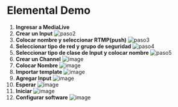 # Elemental Demo

1. **Ingresar a MediaLive**
2. **Crear un Input**
   ![paso2](https://github.com/lvaldivia/elementaldemo/assets/3209183/b83d5bb3-ce61-4466-b398-6ef3b0f4a44e)
3. **Colocar nombre y seleccionar RTMP(push)**
![paso3](https://github.com/lvaldivia/elementaldemo/assets/3209183/b59504f5-6ee4-4933-a0b3-5e1f844d74e3)
4. **Seleccionar tipo de red y grupo de seguridad**
![paso4](https://github.com/lvaldivia/elementaldemo/assets/3209183/319495b7-b18f-48ad-a58b-07055815b825)
5. **Seleccionar tipo de clase de Input y colocar nombre**
![paso5](https://github.com/lvaldivia/elementaldemo/assets/3209183/8c7a8c4b-0047-4c52-a12c-fe45f9076a45)
6. **Crear un Channel**
   ![image](https://github.com/lvaldivia/elementaldemo/assets/3209183/6fda06f1-8631-4006-affa-1978669f21e1)
7. **Colocar Nombre**
   ![image](https://github.com/lvaldivia/elementaldemo/assets/3209183/677c579a-6dac-42a8-b7fd-56960f0bbc8f)
8. **Importar template**
![image](https://github.com/lvaldivia/elementaldemo/assets/3209183/6e53aeeb-c370-449c-af1d-d1cba907e27d)
9. **Agregar Input**
![image](https://github.com/lvaldivia/elementaldemo/assets/3209183/ddebb715-0752-405d-8061-420d9b6eec7c)
10. **Esperar**
![image](https://github.com/lvaldivia/elementaldemo/assets/3209183/e6773471-d4c8-406b-bcc0-8a4138948942)
11. **Iniciar**
![image](https://github.com/lvaldivia/elementaldemo/assets/3209183/fbbb0e91-3b87-497e-b225-af0dacb007ec)
12. **Configurar software**
![image](https://github.com/lvaldivia/elementaldemo/assets/3209183/f5dbd924-9eac-4724-b23e-2f81a4b811bc)

 






